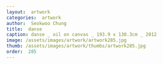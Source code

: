 ```yaml
---
layout:  artwork
categories:  artwork
author:  Seokwoo Chung
title:  danse
caption: danse _ oil on canvas _ 193.9 x 130.3cm _ 2012
image: /assets/images/artwork/artwork285.jpg
thumb: /assets/images/artwork/thumbs/artwork285.jpg
order:  285
---
```


